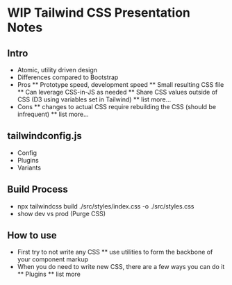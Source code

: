 # WIP Tailwind CSS Presentation Notes

## Intro
* Atomic, utility driven design
* Differences compared to Bootstrap
* Pros
** Prototype speed, development speed
** Small resulting CSS file
** Can leverage CSS-in-JS as needed
** Share CSS values outside of CSS (D3 using variables set in Tailwind)
** list more...
* Cons
** changes to actual CSS require rebuilding the CSS (should be infrequent)
** list more...

## tailwindconfig.js
* Config
* Plugins
* Variants

## Build Process
* npx tailwindcss build ./src/styles/index.css -o ./src/styles.css
* show dev vs prod (Purge CSS)

## How to use
* First try to not write any CSS
** use utilities to form the backbone of your component markup
* When you do need to write new CSS, there are a few ways you can do it
** Plugins
** list more
